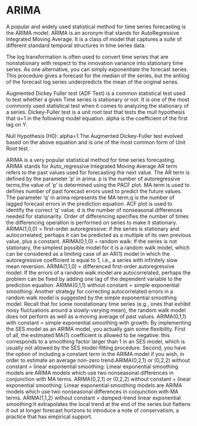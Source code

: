 # ARIMA

A popular and widely used statistical method for time series forecasting is the ARIMA model. ARIMA is an acronym that stands for AutoRegressive Integrated Moving Average. It is a class of model that captures a suite of different standard temporal structures in time series data.

The log transformation is often used to convert time series that are nonstationary with respect to the innovation variance into stationary time series.
As one alternative, you can simply exponentiate the forecast series. This procedure gives a forecast for the median of the series, but the antilog of the forecast log series underpredicts the mean of the original series. 

Augmented Dickey Fuller test (ADF Test) is a common statistical test used to test whether a given Time series is stationary or not. It is one of the most commonly used statistical test when it comes to analyzing the stationary of a series. 
Dickey-Fuller test is a unit root test that tests the mull hypothesis that α=1 in the following model equation. alpha is the coefficient of the first lag on Y.

Null Hypothesis (H0): alpha=1
The Augmented Dickey-Fuller test evolved based on the above equation and is one of the most common form of Unit Root test.

ARIMA is a very popular statistical method for time series forecasting.
ARIMA stands for Auto_regressive Integrated Moving Average
AR term refers to the past values used for forecasting the next value. 
The AR term is defined by the parameter ‘p’ in arima.
p is the number of autoregressive terms,the value of ‘p’ is determined using the PACF plot.
MA term is used to defines number of past forecast errors used to predict the future values. 
The parameter ‘q’ in arima represents the MA term,q is the number of lagged forecast errors in the prediction equation.
ACF plot is used to identify the correct ‘q’ value.
d is the number of nonseasonal differences needed for stationarity.
Order of differencing  specifies the number of times the differencing operation is performed on series to make it stationary. 
ARIMA(1,0,0) = first-order autoregressive: if the series is stationary and autocorrelated, perhaps it can be predicted as a multiple of its own previous value, plus a constant.
ARIMA(0,1,0) = random walk:  If the series is not stationary, the simplest possible model for it is a random walk model, which can be considered as a limiting case of an AR(1) model in which the autoregressive coefficient is equal to 1, i.e., a series with infinitely slow mean reversion. 
ARIMA(1,1,0) = differenced first-order autoregressive model: If the errors of a random walk model are autocorrelated, perhaps the problem can be fixed by adding one lag of the dependent variable to the prediction equation.
ARIMA(0,1,1) without constant = simple exponential smoothing: Another strategy for correcting autocorrelated errors in a random walk model is suggested by the simple exponential smoothing model. Recall that for some nonstationary time series (e.g., ones that exhibit noisy fluctuations around a slowly-varying mean), the random walk model does not perform as well as a moving average of past values.
ARIMA(0,1,1) with constant = simple exponential smoothing with growth: By implementing the SES model as an ARIMA model, you actually gain some flexibility. First of all, the estimated MA(1) coefficient is allowed to be negative: this corresponds to a smoothing factor larger than 1 in an SES model, which is usually not allowed by the SES model-fitting procedure. Second, you have the option of including a constant term in the ARIMA model if you wish, in order to estimate an average non-zero trend.ARIMA(0,2,1) or (0,2,2) without constant = linear exponential smoothing: Linear exponential smoothing models are ARIMA models which use two nonseasonal differences in conjunction with MA terms. 
ARIMA(0,2,1) or (0,2,2) without constant = linear exponential smoothing: Linear exponential smoothing models are ARIMA models which use two nonseasonal differences in conjunction with MA terms. 
ARIMA(1,1,2) without constant = damped-trend linear exponential smoothing:It extrapolates the local trend at the end of the series but flattens it out at longer forecast horizons to introduce a note of conservatism, a practice that has empirical support. 

